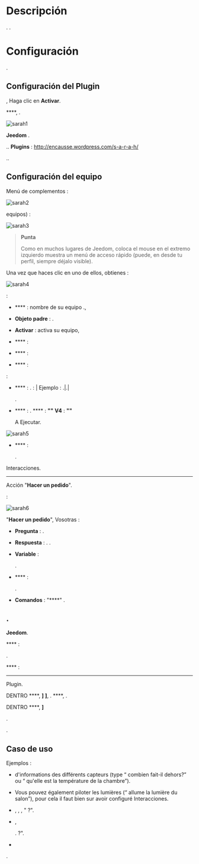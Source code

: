 Descripción 
===========


. 
.

Configuración 
=============


.

Configuración del Plugin 
-----------------------

,
Haga clic en **Activar**.

 ****, 
.

![sarah1](../images/sarah1.PNG)


**Jeedom** .

..
 **Plugins** 
 :
<http://encausse.wordpress.com/s-a-r-a-h/>


..

Configuración del equipo 
-----------------------------


Menú de complementos :

![sarah2](../images/sarah2.PNG)


equipos) :

![sarah3](../images/sarah3.PNG)

> **Punta**
>
> Como en muchos lugares de Jeedom, coloca el mouse en el extremo izquierdo
> muestra un menú de acceso rápido (puede, en
> desde tu perfil, siempre déjalo visible).

Una vez que haces clic en uno de ellos, obtienes :

![sarah4](../images/sarah4.PNG)

 :

-   **** : nombre de su equipo
    .,

-   **Objeto padre** : 
    .

-   **Activar** : activa su equipo,

-   **** : 
    

-   **** : 
    

-   **** : 
    

 :

-   **** : 
    . 
     : | Ejemplo : 
    .|.|
    
    .

-   **** : 
    .  **** :
     **""**  **V4** : 
    **""** 
    
    A Ejecutar.

![sarah5](../images/sarah5.PNG)

-   **** : 
    
    .



Interacciones.

 **** 

Acción "**Hacer un pedido**".

 :

![sarah6](../images/sarah6.PNG)

 "**Hacer un pedido**", Vosotras
 :

-   **Pregunta** : .

-   **Respuesta** : 
    . 
    .

-   **Variable** : 
    
    .

-   **** : 
    
    .

-   **Comandos** :  "****" 
    .

. 
-----------------------------


 **Jeedom**.

**** :



.

**** :


**** 
Plugin.

DENTRO ****,  **]** 
 **]**, .
 ****, 
.

DENTRO ****,  **]** 

.

.

Caso de uso 
-----------------

Ejemplos :

-   
    d'informations des différents capteurs (type “ combien fait-il
    dehors?” ou “ qu'elle est la température de la chambre”).

-   Vous pouvez également piloter les lumières (“ allume la lumière
    du salon”), pour cela il faut bien sur avoir configuré
    Interacciones.

-   ,
    ,
    ,
    " ?".

-   ,
    
    . 
     ?".

-   

.
